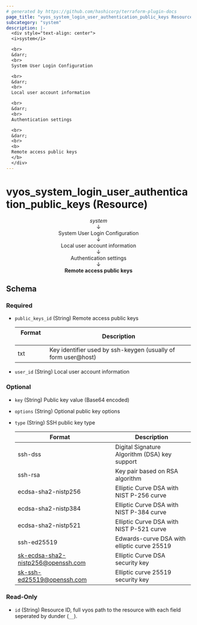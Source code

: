 ```yaml
---
# generated by https://github.com/hashicorp/terraform-plugin-docs
page_title: "vyos_system_login_user_authentication_public_keys Resource - vyos"
subcategory: "system"
description: |-
  <div style="text-align: center">
  <i>system</i>

  <br>
  &darr;
  <br>
  System User Login Configuration

  <br>
  &darr;
  <br>
  Local user account information

  <br>
  &darr;
  <br>
  Authentication settings

  <br>
  &darr;
  <br>
  <b>
  Remote access public keys
  </b>
  </div>
---
```


# vyos_system_login_user_authentication_public_keys (Resource)

<div style="text-align: center">
<i>system</i>

<br>
&darr;
<br>
System User Login Configuration

<br>
&darr;
<br>
Local user account information

<br>
&darr;
<br>
Authentication settings

<br>
&darr;
<br>
<b>
Remote access public keys
</b>
</div>



<!-- schema generated by tfplugindocs -->
## Schema

### Required

- `public_keys_id` (String) Remote access public keys

    |  Format &emsp; | Description  |
    |----------|---------------|
    |  txt  &emsp; |  Key identifier used by ssh-keygen (usually of form user@host)  |
- `user_id` (String) Local user account information

### Optional

- `key` (String) Public key value (Base64 encoded)
- `options` (String) Optional public key options
- `type` (String) SSH public key type

    |  Format &emsp; | Description  |
    |----------|---------------|
    |  ssh-dss  &emsp; |  Digital Signature Algorithm (DSA) key support  |
    |  ssh-rsa  &emsp; |  Key pair based on RSA algorithm  |
    |  ecdsa-sha2-nistp256  &emsp; |  Elliptic Curve DSA with NIST P-256 curve  |
    |  ecdsa-sha2-nistp384  &emsp; |  Elliptic Curve DSA with NIST P-384 curve  |
    |  ecdsa-sha2-nistp521  &emsp; |  Elliptic Curve DSA with NIST P-521 curve  |
    |  ssh-ed25519  &emsp; |  Edwards-curve DSA with elliptic curve 25519  |
    |  sk-ecdsa-sha2-nistp256@openssh.com  &emsp; |  Elliptic Curve DSA security key  |
    |  sk-ssh-ed25519@openssh.com  &emsp; |  Elliptic curve 25519 security key  |

### Read-Only

- `id` (String) Resource ID, full vyos path to the resource with each field seperated by dunder (`__`).
